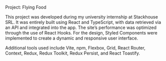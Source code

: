 Project: Flying Food

This project was developed during my university internship at Stackhouse SRL. It was entirely built using React and TypeScript, with data retrieved via an API and integrated into the app. The site’s performance was optimized through the use of React Hooks. For the design, Styled Components were implemented to create a dynamic and responsive user interface.

Additional tools used include Vite, npm, Flexbox, Grid, React Router, Context, Redux, Redux Toolkit, Redux Persist, and React Toastify.
